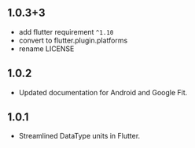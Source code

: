 ## 1.0.3+3
* add flutter requirement `^1.10`
* convert to flutter.plugin.platforms
* rename LICENSE

## 1.0.2
* Updated documentation for Android and Google Fit.


## 1.0.1
* Streamlined DataType units in Flutter.
